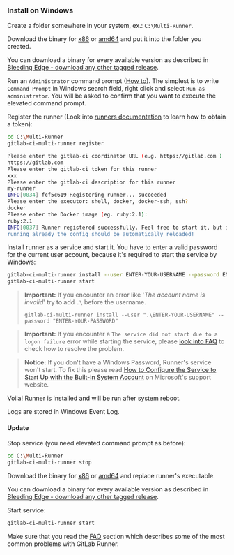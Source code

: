 ### Install on Windows

Create a folder somewhere in your system, ex.: `C:\Multi-Runner`.

Download the binary for [x86][]  or [amd64][] and put it into the folder you
created.

You can download a binary for every available version as described in
[Bleeding Edge - download any other tagged release](bleeding-edge.md#download-any-other-tagged-release).

Run an `Administrator` command prompt ([How to][prompt]). The simplest is to
write `Command Prompt` in Windows search field, right click and select
`Run as administrator`. You will be asked to confirm that you want to execute
the elevated command prompt.

Register the runner (Look into [runners documentation](http://doc.gitlab.com/ce/ci/runners/README.html) to learn how to obtain a token):

```bash
cd C:\Multi-Runner
gitlab-ci-multi-runner register

Please enter the gitlab-ci coordinator URL (e.g. https://gitlab.com )
https://gitlab.com
Please enter the gitlab-ci token for this runner
xxx
Please enter the gitlab-ci description for this runner
my-runner
INFO[0034] fcf5c619 Registering runner... succeeded
Please enter the executor: shell, docker, docker-ssh, ssh?
docker
Please enter the Docker image (eg. ruby:2.1):
ruby:2.1
INFO[0037] Runner registered successfully. Feel free to start it, but if it's
running already the config should be automatically reloaded!
```

Install runner as a service and start it. You have to enter a valid password
for the current user account, because it's required to start the service by Windows:

```bash
gitlab-ci-multi-runner install --user ENTER-YOUR-USERNAME --password ENTER-YOUR-PASSWORD
gitlab-ci-multi-runner start
```

> **Important:** If you encounter an error like '*The account name is invalid*' try to add `.\` before the username.
> ```shell
> gitlab-ci-multi-runner install --user ".\ENTER-YOUR-USERNAME" --password "ENTER-YOUR-PASSWORD"
> ```

> **Important:** If you encounter a `The service did not start due to a logon failure` error
> while starting the service, please [look into FAQ](../faq/README.md#13-the-service-did-not-start-due-to-a-logon-failure-error-when-starting-service-on-windows) to check how to resolve the problem.

> **Notice:** If you don't have a Windows Password, Runner's service won't start. To
> fix this please read [How to Configure the Service to Start Up with the Built-in System Account](https://support.microsoft.com/en-us/kb/327545#bookmark-6)
> on Microsoft's support website.

Voila! Runner is installed and will be run after system reboot.

Logs are stored in Windows Event Log.

#### Update

Stop service (you need elevated command prompt as before):

```bash
cd C:\Multi-Runner
gitlab-ci-multi-runner stop
```

Download the binary for [x86][] or [amd64][] and replace runner's executable.

You can download a binary for every available version as described in
[Bleeding Edge - download any other tagged release](bleeding-edge.md#download-any-other-tagged-release).

Start service:

```bash
gitlab-ci-multi-runner start
```

Make sure that you read the [FAQ](../faq/README.md) section which describes
some of the most common problems with GitLab Runner.

[x86]: https://gitlab-ci-multi-runner-downloads.s3.amazonaws.com/latest/binaries/gitlab-ci-multi-runner-windows-386.exe
[amd64]: https://gitlab-ci-multi-runner-downloads.s3.amazonaws.com/latest/binaries/gitlab-ci-multi-runner-windows-amd64.exe
[prompt]: http://pcsupport.about.com/od/windows-8/a/elevated-command-prompt-windows-8.htm
